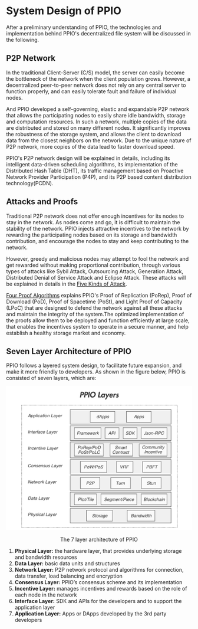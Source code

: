 # System Design of PPIO

After a preliminary understanding of PPIO, the technologies and implementation behind PPIO's decentralized file system will be discussed in the following.

## P2P Network
In the traditional Client-Server (C/S) model, the server can easily become the bottleneck of the network when the client population grows. However, a decentralized peer-to-peer network does not rely on any central server to function properly, and can easily tolerate fault and failure of individual nodes.

And PPIO developed a self-governing, elastic and expandable P2P network that allows the participating nodes to easily share idle bandwidth, storage and computation resources. In such a network, multiple copies of the data are distributed and stored on many different nodes. It significantly improves the robustness of the storage system, and allows the client to download data from the closest neighbors on the network. Due to the unique nature of P2P network, more copies of the data lead to faster download speed.

PPIO's P2P network design will be explained in details, including its intelligent data-driven scheduling algorithms, its implementation of the Distributed Hash Table (DHT), its traffic management based on Proactive Network Provider Participation (P4P), and its P2P based content distribution technology(PCDN).

## Attacks and Proofs
Traditional P2P network does not offer enough incentives for its nodes to stay in the network. As nodes come and go, it is difficult to maintain the stability of the network. PPIO injects attractive incentives to the network by rewarding the participating nodes based on its storage and bandwidth contribution, and encourage the nodes to stay and keep contributing to the network.

However, greedy and malicious nodes may attempt to fool the network and get rewarded without making proportional contribution, through various types of attacks like Sybil Attack, Outsourcing Attack, Generation Attack, Distributed Denial of Service Attack and Eclipse Attack. These attacks will be explained in details in the [Five Kinds of Attack](./Five_Kinds_of_Attack.md).

[Four Proof Algorithms](./Four_Proof_Algorithms.md) explains PPIO's Proof of Replication (PoRep), Proof of Download (PoD), Proof of Spacetime (PoSt), and Light Proof of Capacity (LPoC) that are designed to defend the network against all these attacks and maintain the integrity of the system.The optimized implementation of the proofs allow them to be deployed and function efficiently at large scale, that enables the incentives system to operate in a secure manner, and help establish a healthy storage market and economy.

## Seven Layer Architecture of PPIO

PPIO follows a layered system design, to facilitate future expansion, and make it more friendly to developers. As shown in the figure below, PPIO is consisted of seven layers, which are:

![](../Images/layers.png)
<p style="font-size:14px; text-align:center;">The 7 layer architecture of PPIO</p>

1. **Physical Layer:** the hardware layer, that provides underlying storage and bandwidth resources
2. **Data Layer:** basic data units and structures
3. **Network Layer:** P2P network protocol and algorithms for connection, data transfer, load balancing and encryption
4. **Consensus Layer:** PPIO’s consensus scheme and its implementation
5. **Incentive Layer:** manages incentives and rewards based on the role of each node in the network
6. **Interface Layer:** SDK and APIs for the developers and to support the application layer
7. **Application Layer:** Apps or DApps developed by the 3rd party developers
